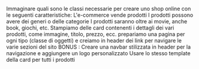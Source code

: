 Immaginare quali sono le classi necessarie per creare uno shop online con le seguenti caratteristiche:
L'e-commerce vende prodotti
I prodotti possono avere dei generi o delle categorie
I prodotti saranno oltre ai movie, anche book, giochi, etc.
Stampiamo delle card contenenti i dettagli dei vari prodotti, come immagine, titolo, prezzo,  ecc.
prepariamo una pagina per ogni tipo (classe di oggetti) e creiamo in header dei link per navigare le varie sezioni del sito
BONUS :
Creare una navbar stilizzata in header per la navigazione e aggiungere un logo personalizzato
Usare lo stesso template della card per tutti i prodotti
